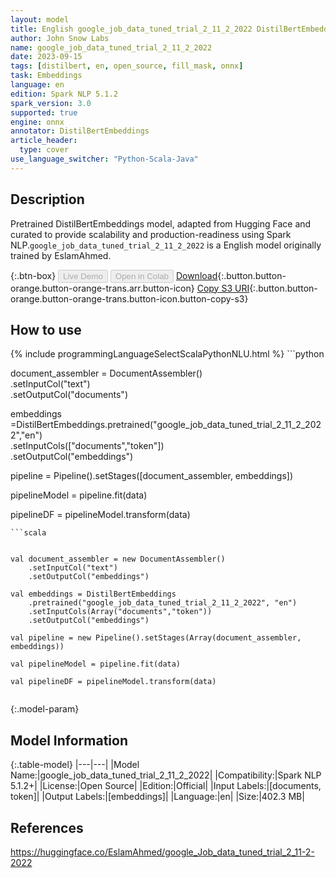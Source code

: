 ```yaml
---
layout: model
title: English google_job_data_tuned_trial_2_11_2_2022 DistilBertEmbeddings from EslamAhmed
author: John Snow Labs
name: google_job_data_tuned_trial_2_11_2_2022
date: 2023-09-15
tags: [distilbert, en, open_source, fill_mask, onnx]
task: Embeddings
language: en
edition: Spark NLP 5.1.2
spark_version: 3.0
supported: true
engine: onnx
annotator: DistilBertEmbeddings
article_header:
  type: cover
use_language_switcher: "Python-Scala-Java"
---
```


## Description

Pretrained DistilBertEmbeddings  model, adapted from Hugging Face and curated to provide scalability and production-readiness using Spark NLP.`google_job_data_tuned_trial_2_11_2_2022` is a English model originally trained by EslamAhmed.

{:.btn-box}
<button class="button button-orange" disabled>Live Demo</button>
<button class="button button-orange" disabled>Open in Colab</button>
[Download](https://s3.amazonaws.com/auxdata.johnsnowlabs.com/public/models/google_job_data_tuned_trial_2_11_2_2022_en_5.1.2_3.0_1694772782812.zip){:.button.button-orange.button-orange-trans.arr.button-icon}
[Copy S3 URI](s3://auxdata.johnsnowlabs.com/public/models/google_job_data_tuned_trial_2_11_2_2022_en_5.1.2_3.0_1694772782812.zip){:.button.button-orange.button-orange-trans.button-icon.button-copy-s3}

## How to use



<div class="tabs-box" markdown="1">
{% include programmingLanguageSelectScalaPythonNLU.html %}
```python


document_assembler = DocumentAssembler() \
    .setInputCol("text") \
    .setOutputCol("documents")
    
    
embeddings =DistilBertEmbeddings.pretrained("google_job_data_tuned_trial_2_11_2_2022","en") \
            .setInputCols(["documents","token"]) \
            .setOutputCol("embeddings")

pipeline = Pipeline().setStages([document_assembler, embeddings])

pipelineModel = pipeline.fit(data)

pipelineDF = pipelineModel.transform(data)

```
```scala


val document_assembler = new DocumentAssembler()
    .setInputCol("text") 
    .setOutputCol("embeddings")
    
val embeddings = DistilBertEmbeddings 
    .pretrained("google_job_data_tuned_trial_2_11_2_2022", "en")
    .setInputCols(Array("documents","token")) 
    .setOutputCol("embeddings") 

val pipeline = new Pipeline().setStages(Array(document_assembler, embeddings))

val pipelineModel = pipeline.fit(data)

val pipelineDF = pipelineModel.transform(data)


```
</div>

{:.model-param}
## Model Information

{:.table-model}
|---|---|
|Model Name:|google_job_data_tuned_trial_2_11_2_2022|
|Compatibility:|Spark NLP 5.1.2+|
|License:|Open Source|
|Edition:|Official|
|Input Labels:|[documents, token]|
|Output Labels:|[embeddings]|
|Language:|en|
|Size:|402.3 MB|

## References

https://huggingface.co/EslamAhmed/google_Job_data_tuned_trial_2_11-2-2022